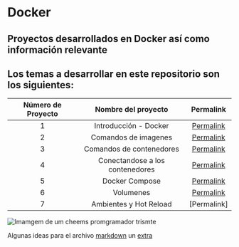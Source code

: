 # Docker

## Proyectos desarrollados en Docker así como información relevante

## Los temas a desarrollar en este repositorio son los siguientes:

|Número de Proyecto|Nombre del proyecto|Permalink|
|:----------------:|:-----------------:|:-------:|
|    1    | Introducción - Docker |[Permalink](https://github.com/BlaeckHardt/Docker/blob/c2397e886c1188e7febc5d98c44c18106ca9b369/Introduccion%20-%20Docker.md)|
|    2    | Comandos de imagenes |[Permalink](https://github.com/BlaeckHardt/Docker/blob/a596560b23692cfa49784046e07b60265ff64787/Comandos%20de%20imagenes.md)|
|    3    | Comandos de contenedores |[Permalink](https://github.com/BlaeckHardt/Docker/blob/dcfb39be91be0c508a064d555c15751738765b01/Comandos%20de%20contenedores.md)|
|    4    | Conectandose a los contenedores |[Permalink](https://github.com/BlaeckHardt/Docker/blob/fe91eabbd55c80eac160c2750f080f98bde52b26/Conectandose%20a%20los%20contenedores.md)|
|    5    | Docker Compose |[Permalink](https://github.com/BlaeckHardt/Docker/blob/e844dece0931a17c12bb2a04bcccb3fed792a533/Docker%20Compose.md)|
|    6    | Volumenes |[Permalink](https://github.com/BlaeckHardt/Docker/blob/2376b9f1859d0fe4bc3907e85e4389a204ba7045/Volumenes.md)|
|    7    | Ambientes y Hot Reload |[Permalink]|

![Imamgem de um cheems promgramador trismte](https://external-preview.redd.it/BSk6ABBqB63tKSa6gJjM2f7LUC1NI-9vIFWAW_se9wA.png?format=pjpg&auto=webp&s=7eb8f8f86a4987d49e0972ad6ffa3d9e11202355)

Algunas ideas para el archivo [markdown](https://github.com/jfasebook/SoyInformatico/blob/master/README.md) un [extra](https://www.youtube.com/watch?v=4Dko5W96WHg&list=WL&index=15&t=2771s)


